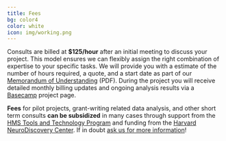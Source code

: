 ```yaml
---
title: Fees
bg: color4
color: white
icon: img/working.png
---
```


Consults are billed at **$125/hour** after an initial meeting to discuss your project. This model ensures we can flexibly assign the right combination of expertise to your specific tasks. We will provide you with a estimate of the number of hours required, a quote, and a start date as part of our [Memorandum of Understanding](https://www.dropbox.com/s/epzz9gkt28ix0yg/HBC%20TNT%20MOU.pdf?dl=0) (PDF). During the project you will receive detailed monthly billing updates and ongoing analysis results via a [Basecamp](https://basecamp.com/) project page.

**Fees** for pilot projects, grant-writing related data analysis, and other short term consults **can be subsidized** in many cases through support from the [HMS Tools and Technology Program](http://hms.harvard.edu/departments/tools-and-technology) and funding from the [Harvard NeuroDiscovery Center](http://www.neurodiscovery.harvard.edu/). If in doubt [ask us for more information](#contact)!
